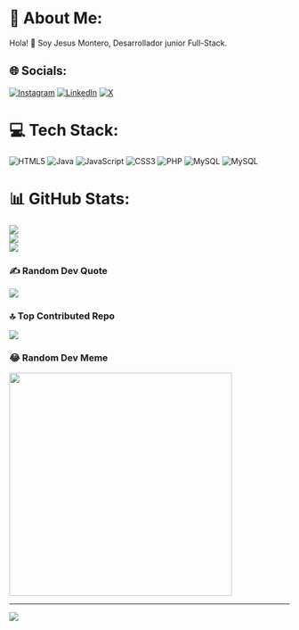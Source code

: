 # 💫 About Me:
Hola! 👋 Soy Jesus Montero, Desarrollador junior Full-Stack.


## 🌐 Socials:
[![Instagram](https://img.shields.io/badge/Instagram-%23E4405F.svg?logo=Instagram&logoColor=white)](https://instagram.com/chechumontero) 
[![LinkedIn](https://img.shields.io/badge/LinkedIn-%230077B5.svg?logo=linkedin&logoColor=white)](https://linkedin.com/in/JesusMonteroCarrascoso) 
[![X](https://img.shields.io/badge/X-black.svg?logo=X&logoColor=white)](https://x.com/chechuriia) 

# 💻 Tech Stack:
![HTML5](https://img.shields.io/badge/html5-%23E34F26.svg?style=for-the-badge&logo=html5&logoColor=white) ![Java](https://img.shields.io/badge/java-%23ED8B00.svg?style=for-the-badge&logo=openjdk&logoColor=white) ![JavaScript](https://img.shields.io/badge/javascript-%23323330.svg?style=for-the-badge&logo=javascript&logoColor=%23F7DF1E) ![CSS3](https://img.shields.io/badge/css3-%231572B6.svg?style=for-the-badge&logo=css3&logoColor=white) ![PHP](https://img.shields.io/badge/php-%23777BB4.svg?style=for-the-badge&logo=php&logoColor=white) ![MySQL](https://img.shields.io/badge/mysql-%2300000f.svg?style=for-the-badge&logo=mysql&logoColor=white) ![MySQL](https://img.shields.io/badge/mysql-%2300000f.svg?style=for-the-badge&logo=mysql&logoColor=white)
# 📊 GitHub Stats:
![](https://github-readme-stats.vercel.app/api?username=chechuria&theme=dark&hide_border=false&include_all_commits=false&count_private=false)<br/>
![](https://github-readme-streak-stats.herokuapp.com/?user=chechuria&theme=dark&hide_border=false)<br/>
![](https://github-readme-stats.vercel.app/api/top-langs/?username=chechuria&theme=dark&hide_border=false&include_all_commits=false&count_private=false&layout=compact)

### ✍️ Random Dev Quote
![](https://quotes-github-readme.vercel.app/api?type=horizontal&theme=radical)

### 🔝 Top Contributed Repo
![](https://github-contributor-stats.vercel.app/api?username=chechuria&limit=5&theme=dark&combine_all_yearly_contributions=true)

### 😂 Random Dev Meme
<img src='https://randommeme-five.vercel.app/' style="height: 400px;"/>

---
[![](https://visitcount.itsvg.in/api?id=chechuria&icon=0&color=0)](https://visitcount.itsvg.in)

<!-- Proudly created with GPRM ( https://gprm.itsvg.in ) -->
